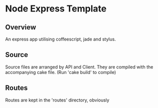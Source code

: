 # Node Express Template

## Overview

An express app utilising coffeescript, jade and stylus.

## Source

Source files are arranged by API and Client. They are compiled with the accompanying cake file. (Run 'cake build' to compile)

## Routes

Routes are kept in the 'routes' directory, obviously